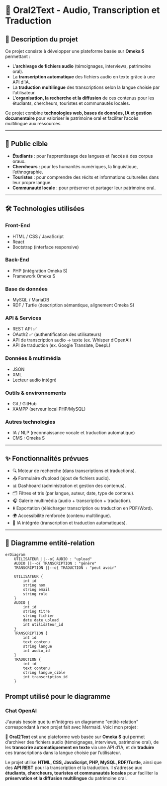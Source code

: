 # 🎤 Oral2Text - Audio, Transcription et Traduction

## 📖 Description du projet
Ce projet consiste à développer une plateforme basée sur **Omeka S** permettant :
- L’**archivage de fichiers audio** (témoignages, interviews, patrimoine oral).
- La **transcription automatique** des fichiers audio en texte grâce à une API d’IA.
- La **traduction multilingue** des transcriptions selon la langue choisie par l’utilisateur.
- L’**organisation, la recherche et la diffusion** de ces contenus pour les étudiants, chercheurs, touristes et communautés locales.

Ce projet combine **technologies web, bases de données, IA et gestion documentaire** pour valoriser le patrimoine oral et faciliter l’accès multilingue aux ressources.

---

## 👥 Public cible
- **Étudiants** : pour l’apprentissage des langues et l’accès à des corpus oraux.
- **Chercheurs** : pour les humanités numériques, la linguistique, l’ethnographie.
- **Touristes** : pour comprendre des récits et informations culturelles dans leur propre langue.
- **Communauté locale** : pour préserver et partager leur patrimoine oral.

---

## 🛠️ Technologies utilisées

### Front-End
- HTML / CSS / JavaScript
- React
- Bootstrap (interface responsive)

### Back-End
- PHP (intégration Omeka S)
- Framework Omeka S

### Base de données
- MySQL / MariaDB
- RDF / Turtle (description sémantique, alignement Omeka S)

### API & Services
- REST API ✅
- OAuth2 ✅ (authentification des utilisateurs)
- API de transcription audio → texte (ex. Whisper d’OpenAI)
- API de traduction (ex. Google Translate, DeepL)

### Données & multimédia
- JSON
- XML
- Lecteur audio intégré

### Outils & environnements
- Git / GitHub
- XAMPP (serveur local PHP/MySQL)

### Autres technologies
- IA / NLP (reconnaissance vocale et traduction automatique)
- CMS : Omeka S

---

## ✨ Fonctionnalités prévues
- 🔍 Moteur de recherche (dans transcriptions et traductions).
- 📤 Formulaire d’upload (ajout de fichiers audio).
- 📊 Dashboard (administration et gestion des contenus).
- 🗂️ Filtres et tris (par langue, auteur, date, type de contenu).
- 🎧 Galerie multimédia (audio + transcription + traduction).
- ⬇️ Exportation (télécharger transcription ou traduction en PDF/Word).
- 🌍 Accessibilité renforcée (contenu multilingue).
- 🤖 IA intégrée (transcription et traduction automatiques).

---

## 📐 Diagramme entité-relation

```mermaid
erDiagram
    UTILISATEUR ||--o{ AUDIO : "upload"
    AUDIO ||--o{ TRANSCRIPTION : "génère"
    TRANSCRIPTION ||--o{ TRADUCTION : "peut avoir"
    
    UTILISATEUR {
        int id
        string nom
        string email
        string role
    }
    AUDIO {
        int id
        string titre
        string fichier
        date date_upload
        int utilisateur_id
    }
    TRANSCRIPTION {
        int id
        text contenu
        string langue
        int audio_id
    }
    TRADUCTION {
        int id
        text contenu
        string langue_cible
        int transcription_id
    }
```
## Prompt utilisé pour le diagramme
### Chat OpenAI

J'aurais besoin que tu m'intègres un diagramme "entité-relation" correspondant à mon projet fait avec Mermaid. Voici mon projet :

🎤 **Oral2Text** est une plateforme web basée sur **Omeka S** qui permet d’archiver des fichiers audio (témoignages, interviews, patrimoine oral), de les **transcrire automatiquement en texte** via une API d’IA, et de **traduire** ces transcriptions dans la langue choisie par l’utilisateur. 

Le projet utilise **HTML, CSS, JavaScript, PHP, MySQL, RDF/Turtle**, ainsi que des **API REST** pour la transcription et la traduction. Il s’adresse aux **étudiants, chercheurs, touristes et communautés locales** pour faciliter la **préservation et la diffusion multilingue** du patrimoine oral.
